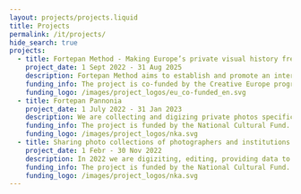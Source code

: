 ```yaml
---
layout: projects/projects.liquid
title: Projects
permalink: /it/projects/
hide_search: true
projects:
  - title: Fortepan Method - Making Europe’s private visual history freely accessible
    project_date: 1 Sept 2022 - 31 Aug 2025
    description: Fortepan Method aims to establish and promote an international digital private photo archive of the 20th century with a Creative Commons-based, free to use license. The project design is based on experiences of Fortepan.hu’s team; this good practice will be further developed and transferred to the European level. Our partners in implementing the project are <a href="https://fotofestiwal.com/2022/en/" target="_blank">Fundacja Edukacji Wizualnej (PL)</a> and <a href="http://www.photoluxfestival.it/" target="_blank">Associazione Culturale Photolux (IT)</a>.<br>During the project period we are collecting photos throughout Europe, edited images will be uploaded to the digital archive. Besides we will organize exhibitions in all three countries displaying curated photos collected.
    funding_info: The project is co-funded by the Creative Europe program of the European Commission.
    funding_logo: /images/project_logos/eu_co-funded_en.svg
  - title: Fortepan Pannonia
    project_date: 1 July 2022 - 31 Jan 2023
    description: We are collecting and digizing private photos specifically from the territory of Western-Hungary and Burgenland, Austria. 3000 of the collected images will be edited and shared with a Creative Commons-based, free to use license on fortepan.hu website.
    funding_info: The project is funded by the National Cultural Fund.
    funding_logo: /images/project_logos/nka.svg
  - title: Sharing photo collections of photographers and institutions on fortepan.hu
    project_date: 1 Febr - 30 Nov 2022
    description: In 2022 we are digiziting, editing, providing data to and sharing further photographs photographers Sándor Bojár, József Hunyady, Károly Vimola and Faragó György and the former Public Construction Company.<br>Selected images will be shared with a Creative Commons-based, free to use license on fortepan.hu website.
    funding_info: The project is funded by the National Cultural Fund.
    funding_logo: /images/project_logos/nka.svg
---
```

